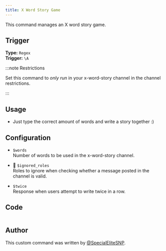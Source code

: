 ```yaml
---
title: X Word Story Game
---
```


This command manages an X word story game.

## Trigger

**Type:** `Regex`<br />
**Trigger:** `\A`

:::note Restrictions

Set this command to _only run_ in your x-word-story channel in the channel restrictions.

:::

## Usage

- Just type the correct amount of words and write a story together :)

## Configuration

- `$words`<br />
  Number of words to be used in the x-word-story channel.

- 📌 `$ignored_roles`<br />
  Roles to ignore when checking whether a message posted in the channel is valid.

- `$twice`<br />
  Response when users attempt to write twice in a row.

## Code

```go file=../../../src/fun/x_word_story.go.tmpl

```

## Author

This custom command was written by [@SpecialEliteSNP](https://github.com/SpecialEliteSNP).
